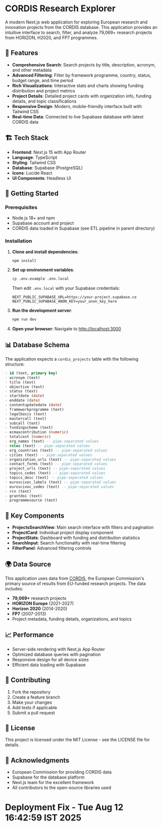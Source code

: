 # CORDIS Research Explorer

A modern Next.js web application for exploring European research and innovation projects from the CORDIS database. This application provides an intuitive interface to search, filter, and analyze 79,069+ research projects from HORIZON, H2020, and FP7 programmes.

## 🌟 Features

- **Comprehensive Search**: Search projects by title, description, acronym, and other metadata
- **Advanced Filtering**: Filter by framework programme, country, status, budget range, and time period
- **Rich Visualizations**: Interactive stats and charts showing funding distribution and project metrics
- **Project Details**: Detailed project cards with organization info, funding details, and topic classifications
- **Responsive Design**: Modern, mobile-friendly interface built with Tailwind CSS
- **Real-time Data**: Connected to live Supabase database with latest CORDIS data

## 🏗️ Tech Stack

- **Frontend**: Next.js 15 with App Router
- **Language**: TypeScript
- **Styling**: Tailwind CSS
- **Database**: Supabase (PostgreSQL)
- **Icons**: Lucide React
- **UI Components**: Headless UI

## 🚀 Getting Started

### Prerequisites

- Node.js 18+ and npm
- Supabase account and project
- CORDIS data loaded in Supabase (see ETL pipeline in parent directory)

### Installation

1. **Clone and install dependencies**:
   ```bash
   npm install
   ```

2. **Set up environment variables**:
   ```bash
   cp .env.example .env.local
   ```
   
   Then edit `.env.local` with your Supabase credentials:
   ```env
   NEXT_PUBLIC_SUPABASE_URL=https://your-project.supabase.co
   NEXT_PUBLIC_SUPABASE_ANON_KEY=your_anon_key_here
   ```

3. **Run the development server**:
   ```bash
   npm run dev
   ```

4. **Open your browser**:
   Navigate to [http://localhost:3000](http://localhost:3000)

## 📊 Database Schema

The application expects a `cordis_projects` table with the following structure:

```sql
- id (text, primary key)
- acronym (text)
- title (text)
- objective (text)
- status (text)
- startdate (date)
- enddate (date)
- contentupdatedate (date)
- frameworkprogramme (text)
- legalbasis (text)
- mastercall (text)
- subcall (text)
- fundingscheme (text)
- ecmaxcontribution (numeric)
- totalcost (numeric)
- org_names (text) -- pipe-separated values
- roles (text) -- pipe-separated values
- org_countries (text) -- pipe-separated values
- cities (text) -- pipe-separated values
- organization_urls (text) -- pipe-separated values
- contact_forms (text) -- pipe-separated values
- project_urls (text) -- pipe-separated values
- topics_codes (text) -- pipe-separated values
- topics_desc (text) -- pipe-separated values
- euroscivoc_labels (text) -- pipe-separated values
- euroscivoc_codes (text) -- pipe-separated values
- rcn (text)
- grantdoi (text)
- programmesource (text)
```

## 🎯 Key Components

- **ProjectsSearchView**: Main search interface with filters and pagination
- **ProjectCard**: Individual project display component
- **ProjectStats**: Dashboard with funding and distribution statistics
- **SearchInput**: Search functionality with real-time filtering
- **FilterPanel**: Advanced filtering controls

## 🌍 Data Source

This application uses data from [CORDIS](https://cordis.europa.eu/), the European Commission's primary source of results from EU-funded research projects. The data includes:

- **79,069+** research projects
- **HORIZON Europe** (2021-2027)
- **Horizon 2020** (2014-2020)
- **FP7** (2007-2013)
- Project metadata, funding details, organizations, and topics

## 📈 Performance

- Server-side rendering with Next.js App Router
- Optimized database queries with pagination
- Responsive design for all device sizes
- Efficient data loading with Supabase

## 🤝 Contributing

1. Fork the repository
2. Create a feature branch
3. Make your changes
4. Add tests if applicable
5. Submit a pull request

## 📄 License

This project is licensed under the MIT License - see the LICENSE file for details.

## 🙏 Acknowledgments

- European Commission for providing CORDIS data
- Supabase for the database platform
- Next.js team for the excellent framework
- All contributors to the open-source libraries used
# Deployment Fix - Tue Aug 12 16:42:59 IST 2025
